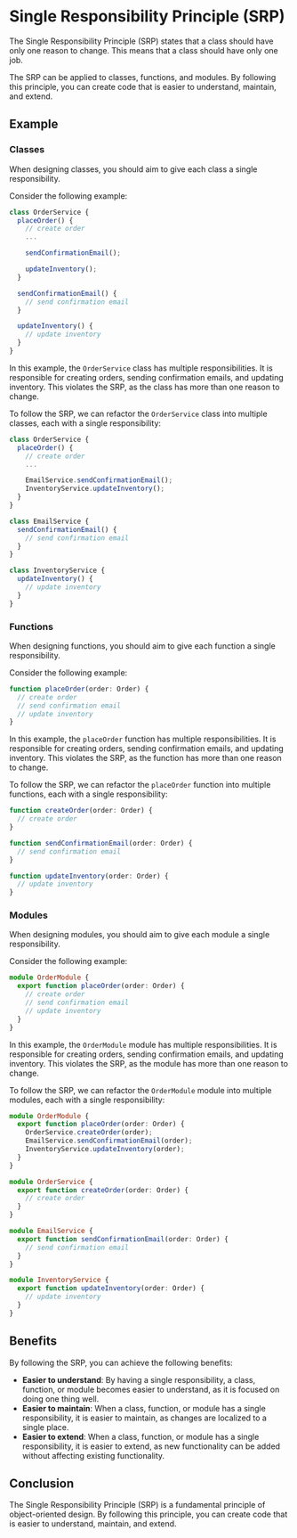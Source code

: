 # Single Responsibility Principle (SRP)

The Single Responsibility Principle (SRP) states that a class should have only one reason to change. This means that a class should have only one job.

The SRP can be applied to classes, functions, and modules. By following this principle, you can create code that is easier to understand, maintain, and extend.

## Example

### Classes

When designing classes, you should aim to give each class a single responsibility.

Consider the following example:

```ts
class OrderService {
  placeOrder() {
    // create order
    ...

    sendConfirmationEmail();

    updateInventory();
  }

  sendConfirmationEmail() {
    // send confirmation email
  }

  updateInventory() {
    // update inventory
  }
}
```

In this example, the `OrderService` class has multiple responsibilities. It is responsible for creating orders, sending confirmation emails, and updating inventory. This violates the SRP, as the class has more than one reason to change.

To follow the SRP, we can refactor the `OrderService` class into multiple classes, each with a single responsibility:

```ts
class OrderService {
  placeOrder() {
    // create order
    ...

    EmailService.sendConfirmationEmail();
    InventoryService.updateInventory();
  }
}

class EmailService {
  sendConfirmationEmail() {
    // send confirmation email
  }
}

class InventoryService {
  updateInventory() {
    // update inventory
  }
}
```

### Functions

When designing functions, you should aim to give each function a single responsibility.

Consider the following example:

```ts
function placeOrder(order: Order) {
  // create order
  // send confirmation email
  // update inventory
}
```

In this example, the `placeOrder` function has multiple responsibilities. It is responsible for creating orders, sending confirmation emails, and updating inventory. This violates the SRP, as the function has more than one reason to change.

To follow the SRP, we can refactor the `placeOrder` function into multiple functions, each with a single responsibility:

```ts
function createOrder(order: Order) {
  // create order
}

function sendConfirmationEmail(order: Order) {
  // send confirmation email
}

function updateInventory(order: Order) {
  // update inventory
}
```

### Modules

When designing modules, you should aim to give each module a single responsibility.

Consider the following example:

```ts
module OrderModule {
  export function placeOrder(order: Order) {
    // create order
    // send confirmation email
    // update inventory
  }
}
```

In this example, the `OrderModule` module has multiple responsibilities. It is responsible for creating orders, sending confirmation emails, and updating inventory. This violates the SRP, as the module has more than one reason to change.

To follow the SRP, we can refactor the `OrderModule` module into multiple modules, each with a single responsibility:

```ts
module OrderModule {
  export function placeOrder(order: Order) {
    OrderService.createOrder(order);
    EmailService.sendConfirmationEmail(order);
    InventoryService.updateInventory(order);
  }
}

module OrderService {
  export function createOrder(order: Order) {
    // create order
  }
}

module EmailService {
  export function sendConfirmationEmail(order: Order) {
    // send confirmation email
  }
}

module InventoryService {
  export function updateInventory(order: Order) {
    // update inventory
  }
}
```

## Benefits

By following the SRP, you can achieve the following benefits:

- **Easier to understand**: By having a single responsibility, a class, function, or module becomes easier to understand, as it is focused on doing one thing well.
- **Easier to maintain**: When a class, function, or module has a single responsibility, it is easier to maintain, as changes are localized to a single place.
- **Easier to extend**: When a class, function, or module has a single responsibility, it is easier to extend, as new functionality can be added without affecting existing functionality.

## Conclusion

The Single Responsibility Principle (SRP) is a fundamental principle of object-oriented design. By following this principle, you can create code that is easier to understand, maintain, and extend.
